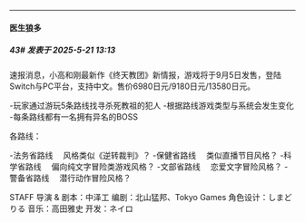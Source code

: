 ﻿
*****

####  医生狼多  
##### 43#       发表于 2025-5-21 13:13

速报消息，小高和刚最新作《终天教团》新情报，游戏将于9月5日发售，登陆Switch与PC平台，支持中文。售价6980日元/9180日元/13580日元。

-玩家通过游玩5条路线找寻杀死教祖的犯人
-根据路线游戏类型与系统会发生变化
-每条路线都有一名拥有异名的BOSS

各路线：

-法务省路线
　风格类似《逆转裁判》？
-保健省路线
　类似直播节目风格？
-科学省路线
　偏向纯文字冒险类游戏风格？
-文部省路线
　恋爱文字冒险风格？
-警备省路线
　潜行动作冒险风格？

STAFF
导演 &amp; 剧本：中泽工
编剧：北山猛邦、Tokyo Games
角色设计：しまどりる
音乐：高田雅史
开发：ネイロ

